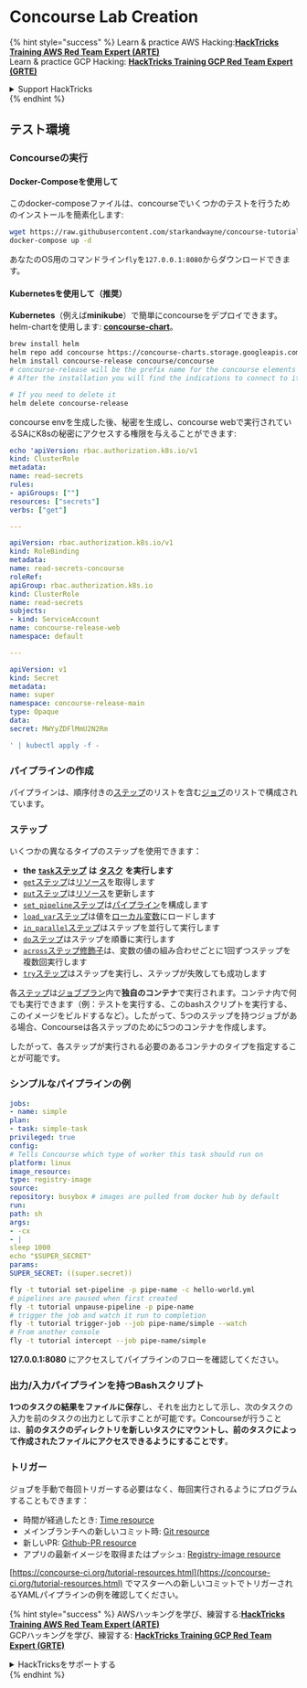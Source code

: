 # Concourse Lab Creation

{% hint style="success" %}
Learn & practice AWS Hacking:<img src="../../.gitbook/assets/image (1) (1) (1) (1).png" alt="" data-size="line">[**HackTricks Training AWS Red Team Expert (ARTE)**](https://training.hacktricks.xyz/courses/arte)<img src="../../.gitbook/assets/image (1) (1) (1) (1).png" alt="" data-size="line">\
Learn & practice GCP Hacking: <img src="../../.gitbook/assets/image (2) (1).png" alt="" data-size="line">[**HackTricks Training GCP Red Team Expert (GRTE)**<img src="../../.gitbook/assets/image (2) (1).png" alt="" data-size="line">](https://training.hacktricks.xyz/courses/grte)

<details>

<summary>Support HackTricks</summary>

* Check the [**subscription plans**](https://github.com/sponsors/carlospolop)!
* **Join the** 💬 [**Discord group**](https://discord.gg/hRep4RUj7f) or the [**telegram group**](https://t.me/peass) or **follow** us on **Twitter** 🐦 [**@hacktricks\_live**](https://twitter.com/hacktricks_live)**.**
* **Share hacking tricks by submitting PRs to the** [**HackTricks**](https://github.com/carlospolop/hacktricks) and [**HackTricks Cloud**](https://github.com/carlospolop/hacktricks-cloud) github repos.

</details>
{% endhint %}

## テスト環境

### Concourseの実行

#### Docker-Composeを使用して

このdocker-composeファイルは、concourseでいくつかのテストを行うためのインストールを簡素化します:
```bash
wget https://raw.githubusercontent.com/starkandwayne/concourse-tutorial/master/docker-compose.yml
docker-compose up -d
```
あなたのOS用のコマンドライン`fly`を`127.0.0.1:8080`からダウンロードできます。

#### Kubernetesを使用して（推奨）

**Kubernetes**（例えば**minikube**）で簡単にconcourseをデプロイできます。helm-chartを使用します: [**concourse-chart**](https://github.com/concourse/concourse-chart)。
```bash
brew install helm
helm repo add concourse https://concourse-charts.storage.googleapis.com/
helm install concourse-release concourse/concourse
# concourse-release will be the prefix name for the concourse elements in k8s
# After the installation you will find the indications to connect to it in the console

# If you need to delete it
helm delete concourse-release
```
concourse envを生成した後、秘密を生成し、concourse webで実行されているSAにK8sの秘密にアクセスする権限を与えることができます:
```yaml
echo 'apiVersion: rbac.authorization.k8s.io/v1
kind: ClusterRole
metadata:
name: read-secrets
rules:
- apiGroups: [""]
resources: ["secrets"]
verbs: ["get"]

---

apiVersion: rbac.authorization.k8s.io/v1
kind: RoleBinding
metadata:
name: read-secrets-concourse
roleRef:
apiGroup: rbac.authorization.k8s.io
kind: ClusterRole
name: read-secrets
subjects:
- kind: ServiceAccount
name: concourse-release-web
namespace: default

---

apiVersion: v1
kind: Secret
metadata:
name: super
namespace: concourse-release-main
type: Opaque
data:
secret: MWYyZDFlMmU2N2Rm

' | kubectl apply -f -
```
### パイプラインの作成

パイプラインは、順序付きの[ステップ](https://concourse-ci.org/steps.html)のリストを含む[ジョブ](https://concourse-ci.org/jobs.html)のリストで構成されています。

### ステップ

いくつかの異なるタイプのステップを使用できます：

* **the** [**`task`ステップ**](https://concourse-ci.org/task-step.html) **は** [**タスク**](https://concourse-ci.org/tasks.html) **を実行します**
* [`get`ステップ](https://concourse-ci.org/get-step.html)は[リソース](https://concourse-ci.org/resources.html)を取得します
* [`put`ステップ](https://concourse-ci.org/put-step.html)は[リソース](https://concourse-ci.org/resources.html)を更新します
* [`set_pipeline`ステップ](https://concourse-ci.org/set-pipeline-step.html)は[パイプライン](https://concourse-ci.org/pipelines.html)を構成します
* [`load_var`ステップ](https://concourse-ci.org/load-var-step.html)は値を[ローカル変数](https://concourse-ci.org/vars.html#local-vars)にロードします
* [`in_parallel`ステップ](https://concourse-ci.org/in-parallel-step.html)はステップを並行して実行します
* [`do`ステップ](https://concourse-ci.org/do-step.html)はステップを順番に実行します
* [`across`ステップ修飾子](https://concourse-ci.org/across-step.html#schema.across)は、変数の値の組み合わせごとに1回ずつステップを複数回実行します
* [`try`ステップ](https://concourse-ci.org/try-step.html)はステップを実行し、ステップが失敗しても成功します

各[ステップ](https://concourse-ci.org/steps.html)は[ジョブプラン](https://concourse-ci.org/jobs.html#schema.job.plan)内で**独自のコンテナ**で実行されます。コンテナ内で何でも実行できます（例：テストを実行する、このbashスクリプトを実行する、このイメージをビルドするなど）。したがって、5つのステップを持つジョブがある場合、Concourseは各ステップのために5つのコンテナを作成します。

したがって、各ステップが実行される必要のあるコンテナのタイプを指定することが可能です。

### シンプルなパイプラインの例
```yaml
jobs:
- name: simple
plan:
- task: simple-task
privileged: true
config:
# Tells Concourse which type of worker this task should run on
platform: linux
image_resource:
type: registry-image
source:
repository: busybox # images are pulled from docker hub by default
run:
path: sh
args:
- -cx
- |
sleep 1000
echo "$SUPER_SECRET"
params:
SUPER_SECRET: ((super.secret))
```

```bash
fly -t tutorial set-pipeline -p pipe-name -c hello-world.yml
# pipelines are paused when first created
fly -t tutorial unpause-pipeline -p pipe-name
# trigger the job and watch it run to completion
fly -t tutorial trigger-job --job pipe-name/simple --watch
# From another console
fly -t tutorial intercept --job pipe-name/simple
```
**127.0.0.1:8080** にアクセスしてパイプラインのフローを確認してください。

### 出力/入力パイプラインを持つBashスクリプト

**1つのタスクの結果をファイルに保存**し、それを出力として示し、次のタスクの入力を前のタスクの出力として示すことが可能です。Concourseが行うことは、**前のタスクのディレクトリを新しいタスクにマウントし、前のタスクによって作成されたファイルにアクセスできるようにすることです**。

### トリガー

ジョブを手動で毎回トリガーする必要はなく、毎回実行されるようにプログラムすることもできます：

* 時間が経過したとき: [Time resource](https://github.com/concourse/time-resource/)
* メインブランチへの新しいコミット時: [Git resource](https://github.com/concourse/git-resource)
* 新しいPR: [Github-PR resource](https://github.com/telia-oss/github-pr-resource)
* アプリの最新イメージを取得またはプッシュ: [Registry-image resource](https://github.com/concourse/registry-image-resource/)

[https://concourse-ci.org/tutorial-resources.html](https://concourse-ci.org/tutorial-resources.html) でマスターへの新しいコミットでトリガーされるYAMLパイプラインの例を確認してください。

{% hint style="success" %}
AWSハッキングを学び、練習する:<img src="../../.gitbook/assets/image (1) (1) (1) (1).png" alt="" data-size="line">[**HackTricks Training AWS Red Team Expert (ARTE)**](https://training.hacktricks.xyz/courses/arte)<img src="../../.gitbook/assets/image (1) (1) (1) (1).png" alt="" data-size="line">\
GCPハッキングを学び、練習する: <img src="../../.gitbook/assets/image (2) (1).png" alt="" data-size="line">[**HackTricks Training GCP Red Team Expert (GRTE)**<img src="../../.gitbook/assets/image (2) (1).png" alt="" data-size="line">](https://training.hacktricks.xyz/courses/grte)

<details>

<summary>HackTricksをサポートする</summary>

* [**サブスクリプションプラン**](https://github.com/sponsors/carlospolop)を確認してください！
* **💬 [**Discordグループ**](https://discord.gg/hRep4RUj7f)または[**テレグラムグループ**](https://t.me/peass)に参加するか、**Twitter** 🐦 [**@hacktricks\_live**](https://twitter.com/hacktricks_live)**をフォローしてください。**
* **[**HackTricks**](https://github.com/carlospolop/hacktricks)および[**HackTricks Cloud**](https://github.com/carlospolop/hacktricks-cloud)のGitHubリポジトリにPRを提出してハッキングトリックを共有してください。**

</details>
{% endhint %}
